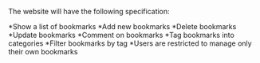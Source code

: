 The website will have the following specification:

*Show a list of bookmarks
*Add new bookmarks
*Delete bookmarks
*Update bookmarks
*Comment on bookmarks
*Tag bookmarks into categories
*Filter bookmarks by tag
*Users are restricted to manage only their own bookmarks
